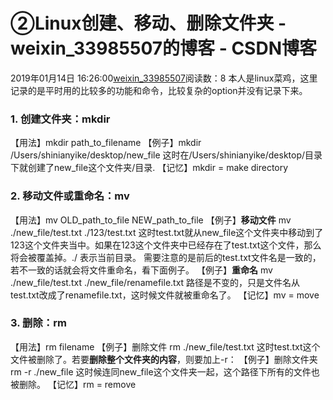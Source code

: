 # ②Linux创建、移动、删除文件夹 - weixin_33985507的博客 - CSDN博客
2019年01月14日 16:26:00[weixin_33985507](https://me.csdn.net/weixin_33985507)阅读数：8
本人是linux菜鸡，这里记录的是平时用的比较多的功能和命令，比较复杂的option并没有记录下来。
### 1. 创建文件夹：mkdir
【用法】mkdir path_to_filename
【例子】mkdir /Users/shinianyike/desktop/new_file
这时在/Users/shinianyike/desktop/目录下就创建了new_file这个文件夹/目录.
【记忆】mkdir = make directory
### 2. 移动文件或重命名：mv
【用法】mv OLD_path_to_file NEW_path_to_file
【例子】**移动文件** mv ./new_file/test.txt ./123/test.txt
这时test.txt就从new_file这个文件夹中移动到了123这个文件夹当中。如果在123这个文件夹中已经存在了test.txt这个文件，那么将会被覆盖掉。./ 表示当前目录。
需要注意的是前后的test.txt文件名是一致的，若不一致的话就会将文件重命名，看下面例子。
【例子】**重命名** mv ./new_file/test.txt ./new_file/renamefile.txt
路径是不变的，只是文件名从test.txt改成了renamefile.txt，这时候文件就被重命名了。
【记忆】mv = move
### 3. 删除：rm
【用法】rm filename
【例子】删除文件 rm ./new_file/test.txt
这时test.txt这个文件被删除了。若要**删除整个文件夹的内容**，则要加上-r：
【例子】删除文件夹 rm -r ./new_file
这时候连同new_file这个文件夹一起，这个路径下所有的文件也被删除。
【记忆】rm = remove
